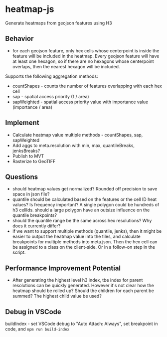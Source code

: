 # heatmap-js

Generate heatmaps from geojson features using H3

## Behavior

- for each geojson feature, only hex cells whose centerpoint is inside the feature will be included in the heatmap.  Every geojson feature will have at least one hexagon, so if there are no hexagons whose centerpoint overlaps, then the nearest hexagon will be included.

Supports the following aggregation methods:
- countShapes - counts the number of features overlapping with each hex cell
- sap - spatial access priority (1 / area)
- sapWeighted - spatial access priority value with importance value (importance / area)

## Implement
* Calculate heatmap value multiple methods - countShapes, sap, sapWeighted
* Add aggs to meta.resolution with min, max, quantileBreaks, jenksBreaks?
* Publish to MVT
* Rasterize to GeoTIFF

## Questions

* should heatmap values get normalized?  Rounded off precision to save space in json file?
* quantile should be calculated based on the features or the cell ID heat values? Is frequency important?  A single polygon could be hundreds of h3 cellIds.  should a large polygon have an outsize influence on the quantile breakpoints?
* should the quantile range be the same across hex resolutions?  Why does it currently differ?
* if we want to support multiple methods (quantile, jenks), then it might be easier to output the heatmap value into the tiles, and calculate breakpoints for multiple methods into meta.json.  Then the hex cell can be assigned to a class on the client-side.  Or in a follow-on step in the script.

## Performance Improvement Potential

* After generating the highest level h3 index, tbe index for parent resolutions can be quickly generated.  However it's not clear how the heatmap should be rolled up?  Should the children for each parent be summed?  The highest child value be used?

## Debug in VSCode

buildIndex - set VSCode debug to "Auto Attach: Always", set breakpoint in code, and `npm run build-index`
